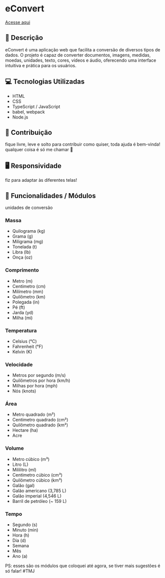 # eConvert

[Acesse aqui](https://vitukjkk.github.io/eConvert-PAGES/)

## 📝 Descrição
eConvert é uma aplicação web que facilita a conversão de diversos tipos de dados. O projeto é capaz de converter documentos, imagens, medidas, moedas, unidades, texto, cores, vídeos e áudio, oferecendo uma interface intuitiva e prática para os usuários.

##  💻 Tecnologias Utilizadas
- HTML
- CSS
- TypeScript / JavaScript 
- babel, webpack
- Node.js

## 🤝 Contribuição 
fique livre, leve e solto para contribuir como quiser, toda ajuda é bem-vinda! qualquer coisa é só me chamar 👊

## 🖥 Responsividade
fiz para adaptar às diferentes telas!

## 🚀 Funcionalidades / Módulos
unidades de conversão
### Massa
- Quilograma (kg)
- Grama (g)
- Miligrama (mg)
- Tonelada (t)
- Libra (lb)
- Onça (oz)

### Comprimento
- Metro (m)
- Centímetro (cm)
- Milímetro (mm)
- Quilômetro (km)
- Polegada (in)
- Pé (ft)
- Jarda (yd)
- Milha (mi)

### Temperatura
- Celsius (°C)
- Fahrenheit (°F)
- Kelvin (K)

### Velocidade
- Metros por segundo (m/s)
- Quilômetros por hora (km/h)
- Milhas por hora (mph)
- Nós (knots)

### Área
- Metro quadrado (m²)
- Centímetro quadrado (cm²)
- Quilômetro quadrado (km²)
- Hectare (ha)
- Acre

### Volume
- Metro cúbico (m³)
- Litro (L)
- Mililitro (ml)
- Centímetro cúbico (cm³)
- Quilômetro cúbico (km³)
- Galão (gal)
- Galão americano (3,785 L)
- Galão imperial (4,546 L)
- Barril de petróleo (~ 159 L)

### Tempo
- Segundo (s)
- Minuto (min)
- Hora (h)
- Dia (d)
- Semana
- Mês
- Ano (a)

PS: esses são os módulos que coloquei até agora, se tiver mais sugestões é só falar! #TMJ